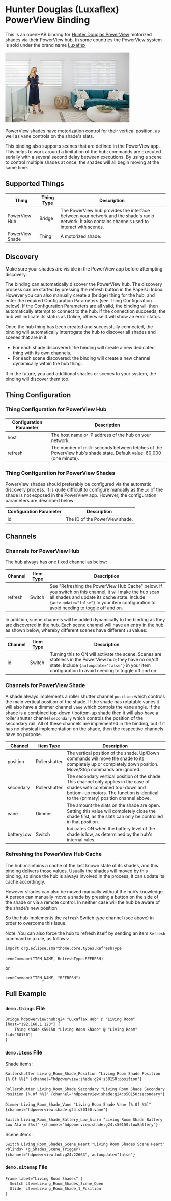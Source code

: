 # Hunter Douglas (Luxaflex) PowerView Binding

This is an openHAB binding for [Hunter Douglas PowerView](https://www.hunterdouglas.com/operating-systems/motorized/powerview-motorization/overview) motorized shades via their PowerView hub.
In some countries the PowerView system is sold under the brand name [Luxaflex](https://www.luxaflex.com/)

![PowerView](doc/hdpowerview.png)

PowerView shades have motorization control for their vertical position, as well as vane controls on the shade's slats.

This binding also supports scenes that are defined in the PowerView app.
This helps to work around a limitation of the hub; commands are executed serially with a several second delay between executions.
By using a scene to control multiple shades at once, the shades will all begin moving at the same time.

## Supported Things

| Thing           | Thing Type | Description        |
|-----------------|------------|--------------------|
| PowerView Hub   | Bridge     | The PowerView hub provides the interface between your network and the shade's radio network. It also contains channels used to interact with scenes. |
| PowerView Shade | Thing      | A motorized shade. |

## Discovery

Make sure your shades are visible in the PowerView app before attempting discovery.

The binding can automatically discover the PowerView hub.
The discovery process can be started by pressing the refresh button in the PaperUI Inbox.
However you can also manually create a (bridge) thing for the hub, and enter the required Configuration Parameters (see Thing Configuration below).
If the Configuration Parameters are all valid, the binding will then automatically attempt to connect to the hub.
If the connection succeeds, the hub will indicate its status as Online, otherwise it will show an error status. 

Once the hub thing has been created and successfully connected, the binding will automatically interrogate the hub to discover all shades and scenes that are in it.

- For each shade discovered: the binding will create a new dedicated thing with its own channels.
- For each scene discovered: the binding will create a new channel dynamically within the hub thing.

If in the future, you add additional shades or scenes to your system, the binding will discover them too.

## Thing Configuration

### Thing Configuration for PowerView Hub

| Configuration Parameter | Description   |
|-------------------------|---------------|
| host                    | The host name or IP address of the hub on your network. |
| refresh                 | The number of milli-seconds between fetches of the PowerView hub's shade state. Default value: 60,000 (one minute). |

### Thing Configuration for PowerView Shades

PowerView shades should preferably be configured via the automatic discovery process.
It is quite difficult to configure manually as the `id` of the shade is not exposed in the PowerView app.
However, the configuration parameters are described below:

| Configuration Parameter | Description                    |
|-------------------------|--------------------------------|
| id                      | The ID of the PowerView shade. |

## Channels

### Channels for PowerView Hub

The hub always has one fixed channel as below:

| Channel  | Item Type | Description |
|----------|-----------| ------------|
| refresh  | Switch    | See "Refreshing the PowerView Hub Cache" below. If you switch on this channel, it will make the hub scan all shades and update its cache state. Include `{autoupdate="false"}` in your item configuration to avoid needing to toggle off and on. |

In addition, scene channels will be added dynamically to the binding as they are discovered in the hub.
Each scene channel will have an entry in the hub as shown below, whereby different scenes have different `id` values:

| Channel  | Item Type | Description |
|----------|-----------| ------------|
| id | Switch | Turning this to ON will activate the scene. Scenes are stateless in the PowerView hub; they have no on/off state. Include `{autoupdate="false"}` in your item configuration to avoid needing to toggle off and on. |

### Channels for PowerView Shade

A shade always implements a roller shutter channel `position` which controls the main vertical position of the shade.
If the shade has rotatable vanes it will also have a dimmer channel `vane` which controls the vane angle.
If the shade is a combined top-down / bottom-up shade then it will also have a roller shutter channel `secondary` which controls the position of the secondary rail.
All of these channels are implemented in the binding, but if it has no physical implementation on the shade, then the respective channels have no purpose.

| Channel    | Item Type     | Description                                                                                                                                                 |
|------------|---------------|-------------------------------------------------------------------------------------------------------------------------------------------------------------|
| position   | Rollershutter | The vertical position of the shade. Up/Down commands will move the shade to its completely up or completely down position. Move/Stop commands are ignored.  |
| secondary  | Rollershutter | The secondary vertical position of the shade. This channel only applies in the case of shades with combined top-down and bottom-up motors. The function is identical to the (primary) position channel above. |
| vane       | Dimmer        | The amount the slats on the shade are open. Setting this value will completely close the shade first, as the slats can only be controlled in that position. |
| batteryLow | Switch        | Indicates ON when the battery level of the shade is low, as determined by the hub's internal rules. |

### Refreshing the PowerView Hub Cache

The hub maintains a cache of the last known state of its shades, and this binding delivers those values.
Usually the shades will moved by this binding, so since the hub is always involved in the process, it can update its cache accordingly.

However  shades can also be moved manually without the hub’s knowledge.
A person can manually move a shade by pressing a button on the side of the shade or via a remote control.
In neither case will the hub be aware of the shade’s new position.

So the hub implements the `refresh` Switch type channel (see above) in order to overcome this issue.

Note: You can also force the hub to refresh itself by sending an item `Refresh` command in a rule, as follows:

```
import org.eclipse.smarthome.core.types.RefreshType

sendCommand(ITEM_NAME, RefreshType.REFRESH)
```

or

```
sendCommand(ITEM_NAME, "REFRESH")
```

## Full Example

### `demo.things` File

```
Bridge hdpowerview:hub:g24 "Luxaflex Hub" @ "Living Room" [host="192.168.1.123"] {
    Thing shade s50150 "Living Room Shade" @ "Living Room" [id="50150"]
}
```

### `demo.items` File

Shade items:

```
Rollershutter Living_Room_Shade_Position "Living Room Shade Position [%.0f %%]" {channel="hdpowerview:shade:g24:s50150:position"}

Rollershutter Living_Room_Shade_Secondary "Living Room Shade Secondary Position [%.0f %%]" {channel="hdpowerview:shade:g24:s50150:secondary"}

Dimmer Living_Room_Shade_Vane "Living Room Shade Vane [%.0f %%]" {channel="hdpowerview:shade:g24:s50150:vane"}

Switch Living_Room_Shade_Battery_Low_Alarm "Living Room Shade Battery Low Alarm [%s]" {channel="hdpowerview:shade:g24:s50150:lowBattery"}
```

Scene items:

```
Switch Living_Room_Shades_Scene_Heart "Living Room Shades Scene Heart" <blinds> (g_Shades_Scene_Trigger) {channel="hdpowerview:hub:g24:22663", autoupdate="false"}
```

### `demo.sitemap` File

```
Frame label="Living Room Shades" {
  Switch item=Living_Room_Shades_Scene_Open
  Slider item=Living_Room_Shade_1_Position 
}
```
